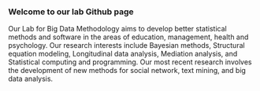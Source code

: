 ### Welcome to our lab Github page

Our Lab for Big Data Methodology aims to develop better statistical methods and software in the areas of education, management, health and psychology. Our research interests include Bayesian methods, Structural equation modeling, Longitudinal data analysis, Mediation analysis, and Statistical computing and programming. Our most recent research involves the development of new methods for social network, text mining, and big data analysis. 
